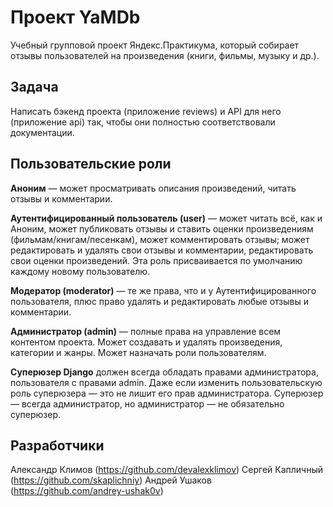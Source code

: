 # Проект YaMDb
Учебный групповой проект Яндекс.Практикума, который собирает отзывы пользователей на произведения (книги, фильмы, музыку и др.).

## Задача
Написать бэкенд проекта (приложение reviews) и API для него (приложение api) так, чтобы они полностью соответствовали документации.

## Пользовательские роли
**Аноним** — может просматривать описания произведений, читать отзывы и комментарии.

**Аутентифицированный пользователь (user)** — может читать всё, как и Аноним, может публиковать отзывы и ставить оценки произведениям (фильмам/книгам/песенкам), может комментировать отзывы; может редактировать и удалять свои отзывы и комментарии, редактировать свои оценки произведений. Эта роль присваивается по умолчанию каждому новому пользователю.

**Модератор (moderator)** — те же права, что и у Аутентифицированного пользователя, плюс право удалять и редактировать любые отзывы и комментарии.

**Администратор (admin)** — полные права на управление всем контентом проекта. Может создавать и удалять произведения, категории и жанры. Может назначать роли пользователям.

**Суперюзер Django** должен всегда обладать правами администратора, пользователя с правами admin. Даже если изменить пользовательскую роль суперюзера — это не лишит его прав администратора. Суперюзер — всегда администратор, но администратор — не обязательно суперюзер.

## Разработчики
Александр Климов (https://github.com/devalexklimov)
Сергей Капличный (https://github.com/skaplichniy)
Андрей Ушаков (https://github.com/andrey-ushak0v)
